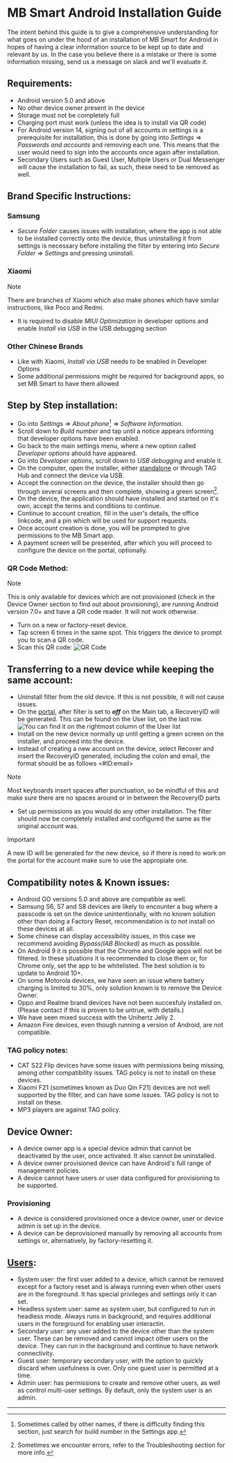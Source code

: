 # MB Smart Android Installation Guide

The intent behind this guide is to give a comprehensive understanding for what goes on under the hood of an installation of MB Smart for Android in hopes of having a clear information source to be kept up to date and relevant by us. In the case you believe there is a mistake or there is some information missing, send us a message on slack and we'll evaluate it.

## Requirements:

- Android version 5.0 and above
- No other device owner present in the device
- Storage must not be completely full
- Charging port must work (unless the idea is to install via QR code)
- For Android version 14, signing out of all accounts in settings is a prerequisite for installation, this is done by going into _Settings_ => _Passwords and accounts_ and removing each one. This means that the user would need to sign into the accounts once again after installation.
- Secondary Users such as Guest User, Multiple Users or Dual Messenger will cause the installation to fail, as such, these need to be removed as well.

## Brand Specific Instructions:

### Samsung

- _Secure Folder_ causes issues with installation, where the app is not able to be installed correctly onto the device, thus uninstalling it from settings is necessary before installing the filter by entering into _Secure Folder_ => _Settings_ and pressing uninstall.

### Xiaomi

> [!Note]
> There are branches of Xiaomi which also make phones which have similar instructions, like Poco and Redmi.
- It is required to disable _MIUI Optimization_ in developer options and enable _Install via USB_ in the USB debugging section

### Other Chinese Brands

- Like with Xiaomi, _Install via USB_ needs to be enabled in Developer Options
- Some additional permissions might be required for background apps, so set MB Smart to have them allowed

## Step by Step installation:

- Go into _Settings_ => _About phone_[^1] => _Software Information_.
- Scroll down to _Build number_ and tap until a notice appears informing that developer options have been enabled.
- Go back to the main settings menu, where a new option called _Developer options_ ahould have appeared.
- Go into _Developer options_, scroll down to _USB debugging_ and enable it.
- On the computer, open the installer, either [standalone](https://installer.mbsmart.net/MB_Installer.exe) or through TAG Hub and connect the device via USB.
- Accept the connection on the device, the installer should then go through several screens and then complete, showing a green screen[^2].
- On the device, the application should have installed and started on it's own, accept the terms and conditions to continue.
- Continue to account creation, fill in the user's details, the office linkcode, and a pin which will be used for support requests.
- Once account creation is done, you will be prompted to give permissions to the MB Smart app.
- A payment screen will be presented, after which you will proceed to configure the device on the portal, optionally.

### QR Code Method:

> [!Note]
> This is only available for devices which are not provisioned (check in the Device Owner section to find out about provisioning), are running Android version 7.0+ and have a QR code reader. It will not work otherwise.
- Turn on a new or factory-reset device.
- Tap screen 6 times in the same spot. This triggers the device to prompt you to scan a QR code.
- Scan this QR code: ![QR Code](./img/QRcode.jpg)

## Transferring to a new device while keeping the same account:

- Uninstall filter from the old device. If this is not possible, it will not cause issues.
- On the [portal](https://portal.mbsmartservices.com), after filter is set to **_off_** on the Main tab, a RecoveryID will be generated. This can be found on the User list, on the last row. ![You can find it on the rightmost column of the User list](./img/RecoveryID.png)
- Install on the new device normally up until getting a green screen on the installer, and proceed into the device.
- Instead of creating a new account on the device, select Recover and insert the RecoveryID generated, including the colon and email, the format should be as follows <#ID:email\>
> [!Note]
> Most keyboards insert spaces after punctuation, so be mindful of this and make sure there are no spaces around or in between the RecoveryID parts
- Set up permissions as you would do any other installation. The filter should now be completely installed and configured the same as the original account was.
> [!Important]
> A new ID will be generated for the new device, so if there is need to work on the portal for the account make sure to use the appropiate one.

## Compatibility notes & Known issues:

- Android GO versions 5.0 and above are compatible as well.
- Samsung S6, S7 and S8 devices are likely to encounter a bug where a passcode is set on the device unintentionally, with no known solution other than doing a Factory Reset, recommendation is to not install on these devices at all.
- Some chinese can display accessibility issues, in this case we recommend avoiding _Bypass(IAB Blocked)_ as much as possible.
- On Android 9 it is possible that the Chrome and Google apps will not be filtered. In these situations it is recommended to close them or, for Chrome only, set the app to be whitelisted. The best solution is to update to Android 10+.
- On some Motorola devices, we have seen an issue where battery charging is limited to 30%, only solution known is to remove the Device Owner.
- Oppo and Realme brand devices have not been succesfuly installed on. (Please contact if this is proven to be untrue, with details.)
- We have seen mixed success with the Unihertz Jelly 2.
- Amazon Fire devices, even though running a version of Android, are not compatible.

### TAG policy notes:

- CAT S22 Flip devices have some issues with permissions being missing, among other compatibility issues. TAG policy is not to install on these devices.
- Xiaomi F21 (sometimes known as Duo Qin F21) devices are not well supported by the filter, and can have some issues. TAG policy is not to install on these.
- MP3 players are against TAG policy.

## Device Owner:

- A device owner app is a special device admin that cannot be deactivated by the user, once activated. It also cannot be uninstalled.
- A device owner provisioned device can have Android's full range of management policies.
- A device cannot have users or user data configured for provisioning to be supported.

### Provisioning

- A device is considered provisioned once a device owner, user or device admin is set up in the device.
- A device can be deprovisioned manually by removing all accounts from settings or, alternatively, by factory-resetting it.

## [Users](https://source.android.com/docs/devices/admin/multi-user#categories_of_users):

- System user: the first user added to a device, which cannot be removed except for a factory reset and is always running even when other users are in the foreground. It has special privileges and settings only it can set.
- Headless system user: same as system user, but configured to run in headless mode. Always runs in background, and requires additional users in the foreground for enabling user interactin.
- Secondary user: any user added to the device other than the system user. These can be removed and cannot impact other users on the device. They can run in the background and continue to have network connectivity.
- Guest user: temporary secondary user, with the option to quickly discard when usefulness is over. Only one guest user is permitted at a time.
- Admin user: has permissions to create and remove other users, as well as control multi-user settings. By default, only the system user is an admin.

---

[^1]: Sometimes called by other names, if there is difficulty finding this section, just search for build number in the Settings app.
[^2]: Sometimes we encounter errors, refer to the Troubleshooting section for more info.
